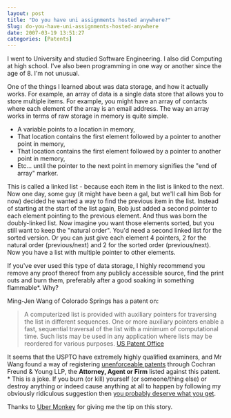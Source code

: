 ```yaml
---
layout: post
title: "Do you have uni assignments hosted anywhere?"
Slug: do-you-have-uni-assignments-hosted-anywhere
date: 2007-03-19 13:51:27
categories: [Patents]
---
```

I went to University and studied Software Engineering. I also did Computing at high school. I've also been programming in one way or another since the age of 8. I'm not unusual.

One of the things I learned about was data storage, and how it actually works. For example, an array of data is a single data store that allows you to store multiple items. For example, you might have an array of contacts where each element of the array is an email address. The way an array works in terms of raw storage in memory is quite simple.

- A variable points to a location in memory,
- That location contains the first element followed by a pointer to another point in memory,
- That location contains the first element followed by a pointer to another point in memory,
- Etc... until the pointer to the next point in memory signifies the "end of array" marker.

This is called a linked list - because each item in the list is linked to the next. Now one day, some guy (it might have been a gal, but we'll call him Bob for now) decided he wanted a way to find the previous item in the list. Instead of starting at the start of the list again, Bob just added a second pointer to each element pointing to the previous element. And thus was born the doubly-linked list. Now imagine you want those elements sorted, but you still want to keep the "natural order". You'd need a second linked list for the sorted version. Or you can just give each element 4 pointers, 2 for the natural order (previous/next) and 2 for the sorted order (previous/next). Now you have a list with multiple pointer to other elements.

If you've ever used this type of data storage, I highly recommend you remove any proof thereof from any publicly accessible source, find the print outs and burn them, preferably after a good soaking in something flammable\*. Why?

Ming-Jen Wang of Colorado Springs has a patent on:

> A computerized list is provided with auxiliary pointers for traversing the list in different sequences. One or more auxiliary pointers enable a fast, sequential traversal of the list with a minimum of computational time. Such lists may be used in any application where lists may be reordered for various purposes. [US Patent Office](http://patft1.uspto.gov/netacgi/nph-Parser?Sect1=PTO1&Sect2=HITOFF&d=PALL&p=1&u=%2Fnetahtml%2FPTO%2Fsrchnum.htm&r=1&f=G&l=50&s1=7028023.PN.&OS=PN/7028023&RS=PN/7028023 "Patent number 7028023")

It seems that the USPTO have extremely highly qualified examiners, and Mr Wang found a way of registering [unenforceable patents](http://www.patentlegal.com/ "Cochran Freund & Young LLP") through Cochran Freund & Young LLP, the **Attorney, Agent or Firm** listed against this patent. \* This is a joke. If you burn (or kill) yourself (or someone/thing else) or destroy anything or indeed cause anything at all to happen by following my obviously ridiculous suggestion then [you probably deserve what you get](http://darwinawards.com/).

Thanks to [Uber Monkey](http://ubermonkey.wordpress.com/ "Uber Monkey") for giving me the tip on this story.
